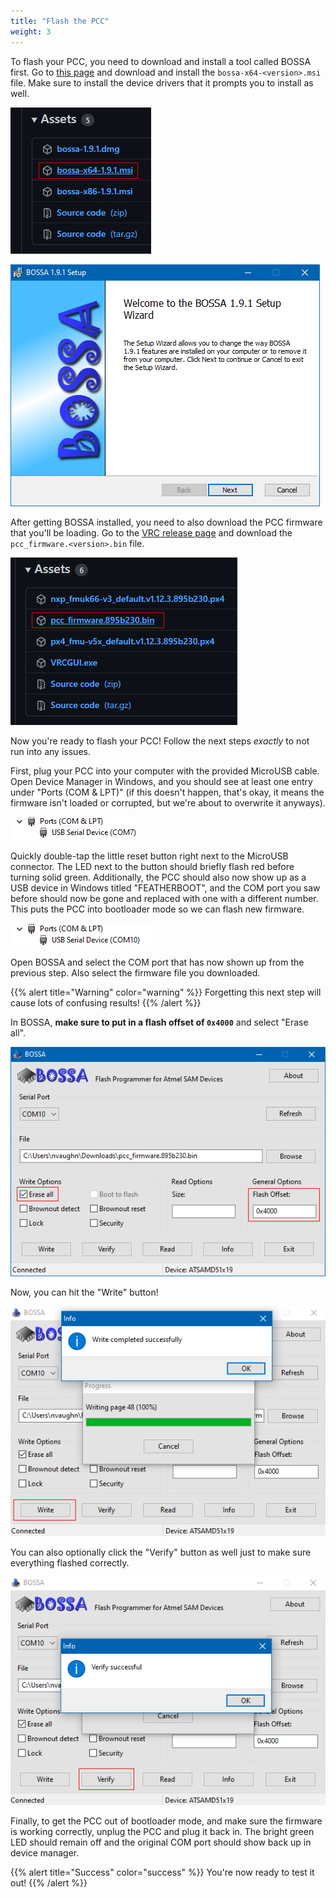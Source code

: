 ```yaml
---
title: "Flash the PCC"
weight: 3
---
```


To flash your PCC, you need to download and install a tool called BOSSA first.
Go to [this page](https://github.com/shumatech/BOSSA/releases/) and download and install
the `bossa-x64-<version>.msi` file. Make sure to install the device drivers
that it prompts you to install as well.

![Download this installer file](2022-05-12-07-12-10.png)

![Run through the setup wizard](2022-05-12-07-12-59.png)

After getting BOSSA installed, you need to also download the PCC firmware that you'll
be loading. Go to the
[VRC release page](https://github.com/bellflight/VRC-2022/releases/tag/stable)
and download the `pcc_firmware.<version>.bin` file.

![Download this firmware file](2022-05-12-07-14-49.png)

Now you're ready to flash your PCC! Follow the next steps *exactly* to not
run into any issues.

First, plug your PCC into your computer with the provided MicroUSB cable.
Open Device Manager in Windows, and you should see at least one entry under
"Ports (COM & LPT)" (if this doesn't happen, that's okay, it means the firmware isn't
loaded or corrupted, but we're about to overwrite it anyways).

![Normal PCC COM port](2022-05-12-07-20-39.png)

Quickly double-tap the little reset button right next to the MicroUSB connector.
The LED next to the button should briefly flash red before turning solid green.
Additionally, the PCC should also now show up as a USB device in Windows
titled "FEATHERBOOT", and the COM port you saw before should now be gone and
replaced with one with a different number. This puts the PCC into bootloader mode
so we can flash new firmware.

![Bootloader PCC COM port](2022-05-12-07-21-43.png)

Open BOSSA and select the COM port that has now shown up from the previous step.
Also select the firmware file you downloaded.

{{% alert title="Warning" color="warning" %}}
Forgetting this next step will cause lots of confusing results!
{{% /alert %}}

In BOSSA, **make sure to put in a flash offset of `0x4000`** and select "Erase all".

![BOSSA settings](2022-05-12-07-32-22.png)

Now, you can hit the "Write" button!

![Flashing complete](2022-05-12-07-34-07.png)

You can also optionally click the "Verify" button as well just to make sure
everything flashed correctly.

![Verificiation complete](2022-05-12-07-36-32.png)

Finally, to get the PCC out of bootloader mode, and make sure the firmware is working
correctly, unplug the PCC and plug it back in. The bright green LED should remain off
and the original COM port should show back up in device manager.

{{% alert title="Success" color="success" %}}
You're now ready to test it out!
{{% /alert %}}

